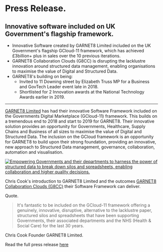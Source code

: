# Press Release.

## Innovative software included on UK Government's flagship framework.

- Innovative Software created by GARNET8 Limited included on the UK Government's flagship GCloud-11 framework, which has achieved £3billion+ plus in sales over the 10 previous iterations.
- GARNET8 Collaboration Clouds (G8CC) is disrupting the lacklustre innovation around structured data management, enabling organisations to maximise the value of Digital and Structured Data.
- GARNET8's building on being:
	- Invited to 11 Downing street by Elizabeth Truss MP for a Business and GovTech Leader event late in 2018.
	- Shortlisted for 2 Innovation awards at the National Technology Awards earlier in 2019.
---

[GARNET8 Limited](https://garnet8.co.uk/) has had their innovative Software Framework included on the Governments Digital Marketplace (GCloud-11) framework. This builds on a tremendous end to 2018 and start to 2019 for GARNET8. Their innovative solution provides an opportunity for Governments, Healthcare, Supply Chains and Business of all sizes to maximise the value of Digital and Structured Data. The inclusion on the GCloud framework is an opportunity for GARNET8 to build upon their strong foundation, providing an innovative, new approach to Structured Data management, governance, collaboration, automation and visualisation.

[![Empowering Governments and their departments to harness the power of structured data to break down silos and spreadsheets, enabling collaboration and higher quality decisions.](http://img.youtube.com/vi/BSlFWfDDHSc/0.jpg)](http://www.youtube.com/watch?v=BSlFWfDDHSc "Empowering Governments and their departments to harness the power of structured data to break down silos and spreadsheets, enabling collaboration and higher quality decisions.")

Chris Cook's introduction to GARNET8 Limited and the outcomes [GARNET8 Collaboration Clouds (G8CC)](https://collaborationclouds.garnet8.co.uk/) their Software Framework can deliver.

Quote.

> It's fantastic to be included on the GCloud-11 framework offering a genuinely, innovative, disruptive, alternative to the lacklustre paper, structured silos and spreadsheets that have been supporting Governments, their associated departments and the NHS (Health & Social Care) for the last 30 years.

Chris Cook Founder GARNET8 Limited.

Read the full press release [here]()
